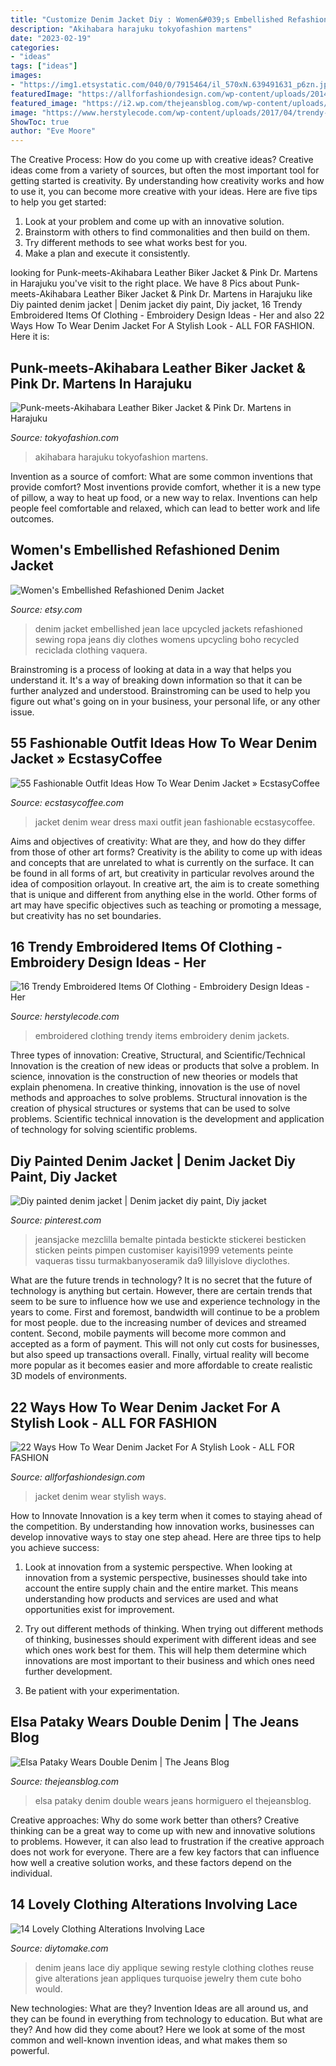 ```yaml
---
title: "Customize Denim Jacket Diy : Women&#039;s Embellished Refashioned Denim Jacket"
description: "Akihabara harajuku tokyofashion martens"
date: "2023-02-19"
categories:
- "ideas"
tags: ["ideas"]
images:
- "https://img1.etsystatic.com/040/0/7915464/il_570xN.639491631_p6zn.jpg"
featuredImage: "https://allforfashiondesign.com/wp-content/uploads/2014/03/kwa-14.jpg"
featured_image: "https://i2.wp.com/thejeansblog.com/wp-content/uploads/2016/12/elsa-pataky-double-denim.jpg?fit=801%2C1200&amp;ssl=1"
image: "https://www.herstylecode.com/wp-content/uploads/2017/04/trendy-embroidered-items-of-clothing-3.jpg"
ShowToc: true
author: "Eve Moore"
---
```



The Creative Process: How do you come up with creative ideas?
Creative ideas come from a variety of sources, but often the most important tool for getting started is creativity. By understanding how creativity works and how to use it, you can become more creative with your ideas. Here are five tips to help you get started: 
1. Look at your problem and come up with an innovative solution.
2. Brainstorm with others to find commonalities and then build on them. 
3. Try different methods to see what works best for you. 
4. Make a plan and execute it consistently. 

	

		
looking for Punk-meets-Akihabara Leather Biker Jacket &amp; Pink Dr. Martens in Harajuku you've visit to the right place. We have 8 Pics about Punk-meets-Akihabara Leather Biker Jacket &amp; Pink Dr. Martens in Harajuku like Diy painted denim jacket | Denim jacket diy paint, Diy jacket, 16 Trendy Embroidered Items Of Clothing - Embroidery Design Ideas - Her and also 22 Ways How To Wear Denim Jacket For A Stylish Look - ALL FOR FASHION. Here it is:
		
    
## Punk-meets-Akihabara Leather Biker Jacket &amp; Pink Dr. Martens In Harajuku

<img loading=lazy src="https://tokyofashion.com/wp-content/uploads/2014/12/TK-2014-10-16-010-006-Harajuku-600x900.jpg" onerror="this.onerror=null;this.src='https://tse2.mm.bing.net/th?id=OIP.kWHW_0Vw6THdZ8h7nGHIoAHaLH&amp;pid=15.1';" alt="Punk-meets-Akihabara Leather Biker Jacket &amp; Pink Dr. Martens in Harajuku">

_Source: tokyofashion.com_

>akihabara harajuku tokyofashion martens. 

	

Invention as a source of comfort: What are some common inventions that provide comfort?
Most inventions provide comfort, whether it is a new type of pillow, a way to heat up food, or a new way to relax. Inventions can help people feel comfortable and relaxed, which can lead to better work and life outcomes.

    
## Women&#039;s Embellished Refashioned Denim Jacket

<img loading=lazy src="https://img1.etsystatic.com/040/0/7915464/il_570xN.639491631_p6zn.jpg" onerror="this.onerror=null;this.src='https://tse3.mm.bing.net/th?id=OIP.GfZsQarX1ikguNxX9J_CWQHaNK&amp;pid=15.1';" alt="Women&#039;s Embellished Refashioned Denim Jacket">

_Source: etsy.com_

>denim jacket embellished jean lace upcycled jackets refashioned sewing ropa jeans diy clothes womens upcycling boho recycled reciclada clothing vaquera. 

	

Brainstroming is a process of looking at data in a way that helps you understand it. It's a way of breaking down information so that it can be further analyzed and understood. Brainstroming can be used to help you figure out what's going on in your business, your personal life, or any other issue.

    
## 55 Fashionable Outfit Ideas How To Wear Denim Jacket » EcstasyCoffee

<img loading=lazy src="https://i1.wp.com/www.ecstasycoffee.com/wp-content/uploads/2016/10/Blue-and-white-maxi-dress-jean-jacket.jpg?resize=359%2C875" onerror="this.onerror=null;this.src='https://tse1.mm.bing.net/th?id=OIP.Vs4aPOrpTBCxNwKs4AxjgAHaSD&amp;pid=15.1';" alt="55 Fashionable Outfit Ideas How To Wear Denim Jacket » EcstasyCoffee">

_Source: ecstasycoffee.com_

>jacket denim wear dress maxi outfit jean fashionable ecstasycoffee. 

	

Aims and objectives of creativity: What are they, and how do they differ from those of other art forms?
Creativity is the ability to come up with ideas and concepts that are unrelated to what is currently on the surface. It can be found in all forms of art, but creativity in particular revolves around the idea of composition orlayout. In creative art, the aim is to create something that is unique and different from anything else in the world. Other forms of art may have specific objectives such as teaching or promoting a message, but creativity has no set boundaries.

    
## 16 Trendy Embroidered Items Of Clothing - Embroidery Design Ideas - Her

<img loading=lazy src="https://www.herstylecode.com/wp-content/uploads/2017/04/trendy-embroidered-items-of-clothing-3.jpg" onerror="this.onerror=null;this.src='https://tse1.mm.bing.net/th?id=OIP.RX26tWcj7q6A5IZSaF0azwHaLH&amp;pid=15.1';" alt="16 Trendy Embroidered Items Of Clothing - Embroidery Design Ideas - Her">

_Source: herstylecode.com_

>embroidered clothing trendy items embroidery denim jackets. 

	

Three types of innovation: Creative, Structural, and Scientific/Technical
Innovation is the creation of new ideas or products that solve a problem. In science, innovation is the construction of new theories or models that explain phenomena. In creative thinking, innovation is the use of novel methods and approaches to solve problems. Structural innovation is the creation of physical structures or systems that can be used to solve problems. Scientific technical innovation is the development and application of technology for solving scientific problems.

    
## Diy Painted Denim Jacket | Denim Jacket Diy Paint, Diy Jacket

<img loading=lazy src="https://i.pinimg.com/736x/be/5c/85/be5c85059ba13dad330067f629b8b72e.jpg" onerror="this.onerror=null;this.src='https://tse1.mm.bing.net/th?id=OIP.WJac1c0Reln5-ZcFVKevdQHaLH&amp;pid=15.1';" alt="Diy painted denim jacket | Denim jacket diy paint, Diy jacket">

_Source: pinterest.com_

>jeansjacke mezclilla bemalte pintada bestickte stickerei besticken sticken peints pimpen customiser kayisi1999 vetements peinte vaqueras tissu turmakbanyoseramik da9 lillyislove diyclothes. 

	

What are the future trends in technology?
It is no secret that the future of technology is anything but certain. However, there are certain trends that seem to be sure to influence how we use and experience technology in the years to come. 
First and foremost, bandwidth will continue to be a problem for most people. due to the increasing number of devices and streamed content. Second, mobile payments will become more common and accepted as a form of payment. This will not only cut costs for businesses, but also speed up transactions overall. Finally, virtual reality will become more popular as it becomes easier and more affordable to create realistic 3D models of environments.

    
## 22 Ways How To Wear Denim Jacket For A Stylish Look - ALL FOR FASHION

<img loading=lazy src="https://allforfashiondesign.com/wp-content/uploads/2014/03/kwa-14.jpg" onerror="this.onerror=null;this.src='https://tse1.mm.bing.net/th?id=OIP.9v3NMDtQGi8A_DF5wZ-9zwHaK2&amp;pid=15.1';" alt="22 Ways How To Wear Denim Jacket For A Stylish Look - ALL FOR FASHION">

_Source: allforfashiondesign.com_

>jacket denim wear stylish ways. 

	

How to Innovate
Innovation is a key term when it comes to staying ahead of the competition. By understanding how innovation works, businesses can develop innovative ways to stay one step ahead. Here are three tips to help you achieve success:
1. Look at innovation from a systemic perspective. When looking at innovation from a systemic perspective, businesses should take into account the entire supply chain and the entire market. This means understanding how products and services are used and what opportunities exist for improvement.

2. Try out different methods of thinking. When trying out different methods of thinking, businesses should experiment with different ideas and see which ones work best for them. This will help them determine which innovations are most important to their business and which ones need further development.

3. Be patient with your experimentation.

    
## Elsa Pataky Wears Double Denim | The Jeans Blog

<img loading=lazy src="https://i2.wp.com/thejeansblog.com/wp-content/uploads/2016/12/elsa-pataky-double-denim.jpg?fit=801%2C1200&amp;ssl=1" onerror="this.onerror=null;this.src='https://tse3.mm.bing.net/th?id=OIP.GI_h8VWjMXpcY2wFzQL0AQHaLG&amp;pid=15.1';" alt="Elsa Pataky Wears Double Denim | The Jeans Blog">

_Source: thejeansblog.com_

>elsa pataky denim double wears jeans hormiguero el thejeansblog. 

	

Creative approaches: Why do some work better than others?
Creative thinking can be a great way to come up with new and innovative solutions to problems. However, it can also lead to frustration if the creative approach does not work for everyone. There are a few key factors that can influence how well a creative solution works, and these factors depend on the individual.

    
## 14 Lovely Clothing Alterations Involving Lace

<img loading=lazy src="https://www.diytomake.com/wp-content/uploads/2016/11/Lace-Applique-Jeans.jpg" onerror="this.onerror=null;this.src='https://tse3.mm.bing.net/th?id=OIP.cUz1srw5rs2LcySr1Y_H7AHaLD&amp;pid=15.1';" alt="14 Lovely Clothing Alterations Involving Lace">

_Source: diytomake.com_

>denim jeans lace diy applique sewing restyle clothing clothes reuse give alterations jean appliques turquoise jewelry them cute boho would. 

	

New technologies: What are they?
Invention Ideas are all around us, and they can be found in everything from technology to education. But what are they? And how did they come about? Here we look at some of the most common and well-known invention ideas, and what makes them so powerful.

